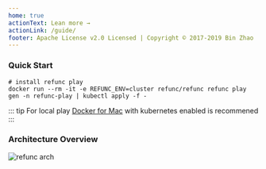 ```yaml
---
home: true
actionText: Lean more →
actionLink: /guide/
footer: Apache License v2.0 Licensed | Copyright © 2017-2019 Bin Zhao
---
```


### Quick Start

```shell
# install refunc play
docker run --rm -it -e REFUNC_ENV=cluster refunc/refunc refunc play gen -n refunc-play | kubectl apply -f -
```

::: tip
For local play [Docker for Mac](https://docs.docker.com/docker-for-mac/kubernetes/) with kubernetes enabled is recommened
:::

### Architecture Overview

![refunc arch](https://user-images.githubusercontent.com/354668/50409374-188daf80-082d-11e9-9a9b-77407cd196ed.png)